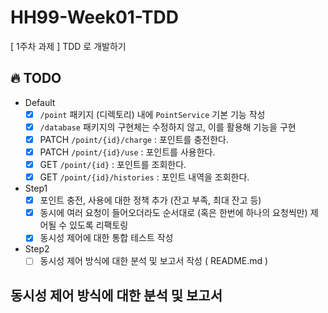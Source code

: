 # HH99-Week01-TDD
[ 1주차 과제 ] TDD 로 개발하기 

## 🔥 TODO
- Default
  - [X] `/point` 패키지 (디렉토리) 내에 `PointService` 기본 기능 작성
  - [X] `/database` 패키지의 구현체는 수정하지 않고, 이를 활용해 기능을 구현
  - [X] PATCH  `/point/{id}/charge` : 포인트를 충전한다.
  - [X] PATCH `/point/{id}/use` : 포인트를 사용한다.
  - [X] GET `/point/{id}` : 포인트를 조회한다.
  - [X] GET `/point/{id}/histories` : 포인트 내역을 조회한다.
- Step1
  - [X] 포인트 충전, 사용에 대한 정책 추가 (잔고 부족, 최대 잔고 등)
  - [X] 동시에 여러 요청이 들어오더라도 순서대로 (혹은 한번에 하나의 요청씩만) 제어될 수 있도록 리팩토링
  - [X] 동시성 제어에 대한 통합 테스트 작성
- Step2
  - [ ] 동시성 제어 방식에 대한 분석 및 보고서 작성 ( README.md )
 
## 동시성 제어 방식에 대한 분석 및 보고서
